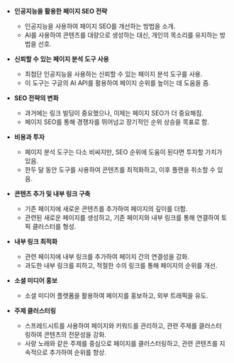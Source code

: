 - **인공지능을 활용한 페이지 SEO 전략**

  - 인공지능을 사용하여 페이지 SEO를 개선하는 방법을 소개.
  - AI를 사용하여 콘텐츠를 대량으로 생성하는 대신, 개인의 목소리를 유지하는 방법을 선호.

- **신뢰할 수 있는 페이지 분석 도구 사용**

  - 최첨단 인공지능을 사용하는 신뢰할 수 있는 페이지 분석 도구를 사용.
  - 이 도구는 구글의 AI API를 활용하여 페이지 순위를 높이는 데 도움을 줌.

- **SEO 전략의 변화**

  - 과거에는 링크 빌딩이 중요했으나, 이제는 페이지 SEO가 더 중요해짐.
  - 페이지 SEO를 통해 경쟁자를 뛰어넘고 장기적인 순위 상승을 목표로 함.

- **비용과 투자**

  - 페이지 분석 도구는 다소 비싸지만, SEO 순위에 도움이 된다면 투자할 가치가 있음.
  - 한두 달 동안 도구를 사용하여 콘텐츠를 최적화하고, 이후 플랜을 취소할 수 있음.

- **콘텐츠 추가 및 내부 링크 구축**

  - 기존 페이지에 새로운 콘텐츠를 추가하여 페이지의 깊이를 더함.
  - 관련된 새로운 페이지를 생성하고, 기존 페이지와 내부 링크를 통해 연결하여 토픽 클러스터를 형성.

- **내부 링크 최적화**

  - 관련 페이지에 내부 링크를 추가하여 페이지 간의 연결성을 강화.
  - 과도한 내부 링크를 피하고, 적절한 수의 링크를 통해 페이지의 순위를 개선.

- **소셜 미디어 홍보**

  - 소셜 미디어 플랫폼을 활용하여 페이지를 홍보하고, 외부 트래픽을 유도.

- **주제 클러스터링**
  - 스프레드시트를 사용하여 페이지와 키워드를 관리하고, 관련 주제를 클러스터링하여 콘텐츠의 전문성을 강화.
  - 사랑 노래와 같은 주제를 중심으로 페이지를 클러스터링하고, 관련 콘텐츠를 지속적으로 추가하여 순위를 향상.
